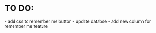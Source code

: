 <h1> TO DO: </h1>
<p>
- add css to remember me button
- update databse
  - add new column for remember me feature 
</p>